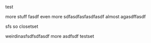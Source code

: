 test

more stuff
fasdf
even more
sdfasdfasfasdfasdf
almost
agasdffasdf

sfs
so closetset

weirdinasfsdfsdfasdf
more
asdfsdf
testset
